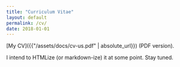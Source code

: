 ```yaml
---
title: "Curriculum Vitae"
layout: default
permalink: /cv/
date: 2018-01-01
---
```


[My CV]({{"/assets/docs/cv-us.pdf" | absolute_url}}) (PDF version).

I intend to HTMLize (or markdown-ize) it at some point. Stay tuned. 